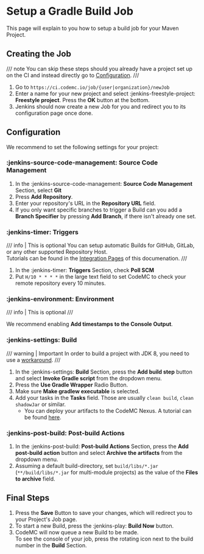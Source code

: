# Setup a Gradle Build Job

This page will explain to you how to setup a build job for your Maven Project.

## Creating the Job

/// note
You can skip these steps should you already have a project set up on the CI and instead directly go to [Configuration](#configuration).
///

1. Go to `https://ci.codemc.io/job/{user|organization}/newJob`
2. Enter a name for your new project and select :jenkins-freestyle-project: **Freestyle project**. Press the **OK** button at the bottom.
3. Jenkins should now create a new Job for you and redirect you to its configuration page once done.

## Configuration

We recommend to set the following settings for your project:

### :jenkins-source-code-management: Source Code Management

1. In the :jenkins-source-code-management: **Source Code Management** Section, select **Git**
2. Press **Add Repository**.
3. Enter your repository's URL in the **Repository URL** field.
4. If you only want specific branches to trigger a Build can you add a **Branch Specifier** by pressing **Add Branch**, if there isn't already one set.

### :jenkins-timer: Triggers

/// info | This is optional
You can setup automatic Builds for GitHub, GitLab, or any other supported Repository Host.  
Tutorials can be found in the [Integration Pages](../integrations/index.md) of this documenation.
///

1. In the :jenkins-timer: **Triggers** Section, check **Poll SCM**
2. Put `H/10 * * * *` in the large text field to set CodeMC to check your remote repository every 10 minutes.

### :jenkins-environment: Environment

/// info | This is optional
///

We recommend enabling **Add timestamps to the Console Output**.

### :jenkins-settings: Build

/// warning | Important
In order to build a project with JDK 8, you need to use a [workaround](../../../faq/build-jdk-8-project.md).
///

1. In the :jenkins-settings: **Build** Section, press the **Add build step** button and select **Invoke Gradle script** from the dropdown menu.
2. Press the **Use Gradle Wrapper** Radio Button.
4. Make sure **Make gradlew executable** is selected.
5. Add your tasks in the **Tasks** field. Those are usually `clean build`, `clean shadowJar` or similar.
    - You can deploy your artifacts to the CodeMC Nexus. A tutorial can be found [here](../../nexus/deploy.md).

### :jenkins-post-build: Post-build Actions

1. In the :jenkins-post-build: **Post-build Actions** Section, press the **Add post-build action** button and select **Archive the artifacts** from the dropdown menu.
2. Assuming a default build-directory, set `build/libs/*.jar` (`**/build/libs/*.jar` for multi-module projects) as the value of the **Files to archive** field.

## Final Steps

1.  Press the **Save** Button to save your changes, which will redirect you to your Project's Job page.
2.  To start a new Build, press the :jenkins-play: **Build Now** button.
3.  CodeMC will now queue a new Build to be made.  
    To see the console of your job, press the rotating icon next to the build number in the **Build** Section.